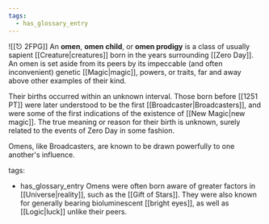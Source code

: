```yaml
---
tags:
  - has_glossary_entry
---
```

![[⎋ 2FPG]]
An **omen**, **omen child**, or **omen prodigy** is a class of usually sapient [[Creature|creatures]] born in the years surrounding [[Zero Day]]. An omen is set aside from its peers by its impeccable (and often inconvenient) genetic [[Magic|magic]], powers, or traits, far and away above other examples of their kind. 

Their births occurred within an unknown interval. Those born before [[1251 PT]] were later understood to be the first [[Broadcaster|Broadcasters]], and were some of the first indications of the existence of [[New Magic|new magic]]. The true meaning or reason for their birth is unknown, surely related to the events of Zero Day in some fashion.

Omens, like Broadcasters, are known to be drawn powerfully to one another's influence.

tags:
  - has_glossary_entry
Omens were often born aware of greater factors in [[Universe|reality]], such as the [[Gift of Stars]]. They were also known for generally bearing bioluminescent [[bright eyes]], as well as [[Logic|luck]] unlike their peers.